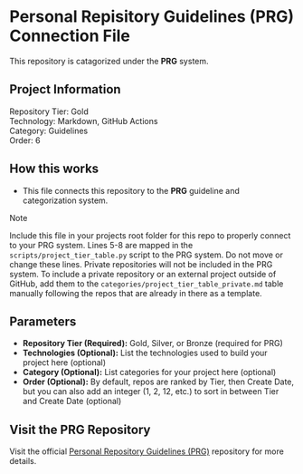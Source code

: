 # Personal Repisitory Guidelines (PRG) Connection File
This repository is catagorized under the **PRG** system. <br>

## Project Information
Repository Tier: Gold <br>
Technology: Markdown, GitHub Actions <br>
Category: Guidelines <br>
Order: 6 <br>

## How this works
- This file connects this repository to the **PRG** guideline and categorization system.

> [!NOTE]
> Include this file in your projects root folder for this repo to properly connect to your PRG system.
> Lines 5-8 are mapped in the `scripts/project_tier_table.py` script to the PRG system. Do not move or change these lines.
> Private repositories will not be included in the PRG system. To include a private repository or an external project outside of GitHub, add them to the `categories/project_tier_table_private.md` table manually following the repos that are already in there as a template.

## Parameters
- **Repository Tier (Required):** Gold, Silver, or Bronze (required for PRG)
- **Technologies (Optional):** List the technologies used to build your project here (optional)
- **Category (Optional):** List categories for your project here (optional)
- **Order (Optional):** By default, repos are ranked by Tier, then Create Date, but you can also add an integer (1, 2, 12, etc.) to sort in between Tier and Create Date (optional)

## Visit the PRG Repository
Visit the official [Personal Repository Guidelines (PRG)](https://github.com/scottgriv/PRG-Personal-Repository-Guidelines) repository for more details.
